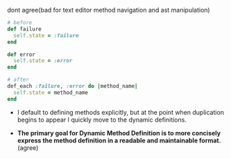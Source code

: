 dont agree(bad for text editor method navigation and ast manipulation)

```ruby
# before
def failure
  self.state = :failure
end

def error
  self.state = :error
end

# after
def_each :failure, :error do |method_name|
  self.state = method_name
end
```

+ I default to defining methods explicitly, but at the point when duplication begins to appear I quickly move to the dynamic definitions.

+ **The primary goal for Dynamic Method Definition is to more concisely express the method definition in a readable and maintainable format.**(agree)


